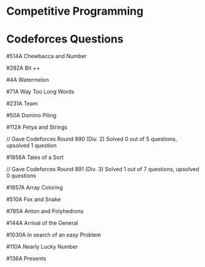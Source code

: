 # Competitive Programming
# Codeforces Questions
#514A Chewbaсca and Number

#282A Bit ++

#4A Watermelon

#71A Way Too Long Words

#231A Team 

#50A Domino Piling

#112A Petya and Strings


// Gave Codeforces Round 890 (Div. 2) Solved 0 out of 5 questions, upsolved 1 question

#1856A Tales of a Sort

// Gave Codeforces Round 891 (Div. 3) Solved 1 out of 7 questions, upsolved 0 questions

#1857A Array Coloring

#510A Fox and Snake

#785A Anton and Polyhedrons

#144A Arrival of the General

#1030A In search of an easy Problem

#110A Nearly Lucky Number

#136A Presents
